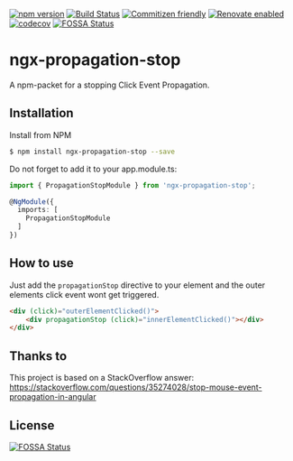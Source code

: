 [![npm version](https://badge.fury.io/js/ngx-propagation-stop.svg)](https://badge.fury.io/js/ngx-propagation-stop)
[![Build Status](https://dev.azure.com/DanielHabenicht/ngx-propagation-stop/_apis/build/status/DanielHabenicht.ngx-propagation-stop?branchName=master)](https://dev.azure.com/DanielHabenicht/ngx-propagation-stop/_build/latest?definitionId=3&branchName=master)
[![Commitizen friendly](https://img.shields.io/badge/commitizen-friendly-brightgreen.svg)](http://commitizen.github.io/cz-cli/)
[![Renovate enabled](https://img.shields.io/badge/renovate-enabled-brightgreen.svg)](https://renovatebot.com/)
[![codecov](https://codecov.io/gh/DanielHabenicht/ngx-propagation-stop/branch/master/graph/badge.svg)](https://codecov.io/gh/DanielHabenicht/ngx-propagation-stop)
[![FOSSA Status](https://app.fossa.io/api/projects/git%2Bgithub.com%2FDanielHabenicht%2Fngx-propagation-stop.svg?type=shield)](https://app.fossa.io/projects/git%2Bgithub.com%2FDanielHabenicht%2Fngx-propagation-stop?ref=badge_shield)

# ngx-propagation-stop

A npm-packet for a stopping Click Event Propagation.

## Installation

Install from NPM

```bash
$ npm install ngx-propagation-stop --save
```

Do not forget to add it to your app.module.ts:

```typescript
import { PropagationStopModule } from 'ngx-propagation-stop';

@NgModule({
  imports: [
    PropagationStopModule
  ]
})
```

## How to use

Just add the `propagationStop` directive to your element and the outer elements click event wont get triggered.

```html
<div (click)="outerElementClicked()">
    <div propagationStop (click)="innerElementClicked()"></div>
</div>
```

## Thanks to

This project is based on a StackOverflow answer: https://stackoverflow.com/questions/35274028/stop-mouse-event-propagation-in-angular


## License
[![FOSSA Status](https://app.fossa.io/api/projects/git%2Bgithub.com%2FDanielHabenicht%2Fngx-propagation-stop.svg?type=large)](https://app.fossa.io/projects/git%2Bgithub.com%2FDanielHabenicht%2Fngx-propagation-stop?ref=badge_large)